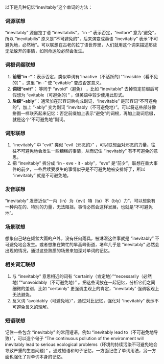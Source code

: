 以下是几种记忆“inevitably”这个单词的方法：

### 词源联想
“inevitably” 源自拉丁语 “inevitabilis”，“in -” 表示否定，“evitare” 意为“避免”，所以 “inevitabilis” 原义是“不可避免的”，后来演变成英语 “inevitably” 表示“不可避免地，必然地”。可以联想在古老的拉丁语世界里，人们就用这个词来描述那些无法躲开的事情，如同命运般必然会发生。

### 词根词缀联想
1. **前缀“in -”**：表示否定，类似单词有“inactive（不活跃的）”“invisible（看不见的）” ，这里 “in -” 使 “evitable” 变成否定意义。
2. **词根“evit”**： 等同于 “avoid”（避免） ，比如 “inevitable” 去掉否定前缀后可假想为 “evitable（可避免的）” ，但英语中较少使用此形式。
3. **后缀“-ably”**：通常加在形容词后构成副词，“inevitable” 是形容词“不可避免的”，加上 “-ably” 变为副词 “inevitably（不可避免地）”。可以将这些部分像拼图一样联系起来记忆：否定前缀加上表示“避免”的词根，再加上副词后缀，就是这个“不可避免地”副词。

### 词形联想
1. “inevitably” 中 “evit” 类似 “evil（邪恶的）” ，可以联想面对邪恶的力量，往往不可避免地会发生一些糟糕的事情，从而记住 “inevitably” 有不可避免的意思。
2. 把 “inevitably” 拆分成 “in - eve - it - ably”，“eve” 是“前夕”，联想在重大事件的前夕，一些后续要发生的事情似乎是不可避免地被安排好了，所以 “inevitably” 就是不可避免地。

### 发音联想
“inevitably” 发音近似“一内（in）为（evi）特（ta）不（bly）力”，可以想象有一种内在的、特别的力量，无法阻挡，事情必然会这样发展，也就是“不可避免地”。

### 场景联想
想象自己站在倾盆大雨的户外，没有任何雨具，被淋湿这件事就是 “inevitably” 不可避免地会发生。或者想象在繁忙的早高峰街道，堵车几乎是 “inevitably” 必然会出现的情况，通过这些熟悉的场景来加深对单词的记忆。

### 相关词汇联想
1. 与 “inevitably” 意思相近的词有 “certainly（肯定地）”“necessarily（必然地）”“unavoidably（不可避免地）” 。把这些词放在一起记忆，分析它们之间细微的差别，比如 “certainly” 更强调主观上的肯定，“inevitably” 强调客观上无法避免。
2. 反义词 “avoidably（可避免地）”，通过对比记忆，强化对 “inevitably” 表示不可避免含义的理解。

### 短语联想
记住一些包含 “inevitably” 的常用短语，例如 “inevitably lead to（不可避免地导致）”，可以造个句子 “The continuous pollution of the environment will inevitably lead to serious ecological problems（环境的持续污染不可避免地会导致严重的生态问题）” 。通过短语和句子记忆，一方面记住了单词用法，另一方面也强化了对单词本身的记忆。 